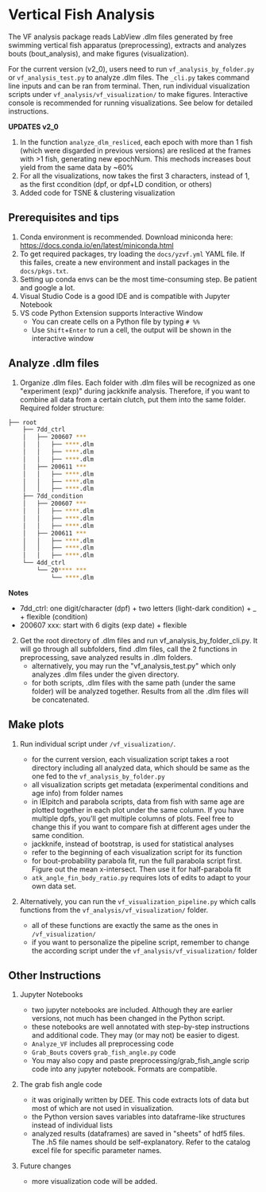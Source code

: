 # Vertical Fish Analysis

The VF analysis package reads LabView .dlm files generated by free swimming vertical fish apparatus (preprocessing), extracts and analyzes bouts (bout_analysis), and make figures (visualization).

For the current version (v2_0), users need to run `vf_analysis_by_folder.py` or `vf_analysis_test.py` to analyze .dlm files. The `_cli.py` takes command line inputs and can be ran from terminal. Then, run individual visualization scripts under `vf_analysis/vf_visualization/` to make figures. Interactive console is recommended for running visualizations. See below for detailed instructions.

**UPDATES v2_0**

1. In the function `analyze_dlm_resliced`, each epoch with more than 1 fish (which were disgarded in previous versions) are resliced at the frames with >1 fish, generating new epochNum. This mechods increases bout yield from the same data by ~60%
2. For all the visualizations, now takes the first 3 characters, instead of 1, as the first ccondition (dpf, or dpf+LD condition, or others)
3. Added code for TSNE & clustering visualization

## Prerequisites and tips

1. Conda environment is recommended. Download miniconda here: <https://docs.conda.io/en/latest/miniconda.html>
2. To get required packages, try loading the `docs/yzvf.yml` YAML file. If this failes, create a new environment and install packages in the `docs/pkgs.txt`.
3. Setting up conda envs can be the most time-consuming step. Be patient and google a lot.
4. Visual Studio Code is a good IDE and is compatible with Jupyter Notebook
5. VS code Python Extension supports Interactive Window
    - You can create cells on a Python file by typing `# %%`
	- Use `Shift`+`Enter` to run a cell, the output will be shown in the interactive window

## Analyze .dlm files

1. Organize .dlm files. Each folder with .dlm files will be recognized as one "experiment (exp)" during jackknife analysis. Therefore, if you want to combine all data from a certain clutch, put them into the same folder. Required folder structure:

```bash
├── root
    ├── 7dd_ctrl
    │   ├── 200607 ***
    │   │   ├── ****.dlm
    │   │   ├── ****.dlm
    │   │   ├── ****.dlm
    │   ├── 200611 ***
    │   │   ├── ****.dlm
    │   │   ├── ****.dlm
    │   │   ├── ****.dlm
    ├── 7dd_condition
    │   ├── 200607 ***
    │   │   ├── ****.dlm
    │   │   ├── ****.dlm
    │   │   ├── ****.dlm
    │   ├── 200611 ***
    │   │   ├── ****.dlm
    │   │   ├── ****.dlm
    │   │   ├── ****.dlm
    └── 4dd_ctrl
        └── 20**** ***
            └── ****.dlm
```

**Notes**

- 7dd_ctrl: one digit/character (dpf) + two letters (light-dark condition) + _ + flexible (condition)
- 200607 xxx: start with 6 digits (exp date) + flexible

2. Get the root directory of .dlm files and run vf_analysis_by_folder_cli.py. It will go through all subfolders, find .dlm files, call the 2 functions in preprocessing, save analyzed results in .dlm folders.
    - alternatively, you may run the "vf_analysis_test.py" which only analyzes .dlm files under the given directory.
    - for both scripts, .dlm files with the same path (under the same folder) will be analyzed together. Results from all the .dlm files will be concatenated.

## Make plots

1. Run individual script under `/vf_visualization/`.
    - for the current version, each visualization script takes a root directory including all analyzed data, which should be same as the one fed to the `vf_analysis_by_folder.py`
    - all visualization scripts get metadata (experimental conditions and age info) from folder names
    - in IEIpitch and parabola scripts, data from fish with same age are plotted together in each plot under the same column. If you have multiple dpfs, you'll get multiple columns of plots. Feel free to change this if you want to compare fish at different ages under the same condition.
    - jackknife, instead of bootstrap, is used for statistical analyses
    - refer to the beginning of each visualization script for its function
    - for bout-probability parabola fit, run the full parabola script first. Figure out the mean x-intersect. Then use it for half-parabola fit
    - `atk_angle_fin_body_ratio.py` requires lots of edits to adapt to your own data set.

2. Alternatively, you can run the `vf_visualization_pipeline.py` which calls functions from the `vf_analysis/vf_visualization/` folder.
    - all of these functions are exactly the same as the ones in `/vf_visualization/`
    - if you want to personalize the pipeline script, remember to change the according script under the `vf_analysis/vf_visualization/` folder

## Other Instructions

1. Jupyter Notebooks
    - two jupyter notebooks are included. Although they are earlier versions, not much has been changed in the Python script.
    - these notebooks are well annotated with step-by-step instructions and additional code. They may (or may not) be easier to digest.
    - `Analyze_VF` includes all preprocessing code
    - `Grab_Bouts` covers `grab_fish_angle.py` code
    - You may also copy and paste preprocessing/grab_fish_angle scrip code into any jupyter notebook. Formats are compatible.

2. The grab fish angle code
    - it was originally written by DEE. This code extracts lots of data but most of which are not used in visualization.
    - the Python version saves variables into dataframe-like structures instead of individual lists
    - analyzed results (dataframes) are saved in "sheets" of hdf5 files. The .h5 file names should be self-explanatory. Refer to the catalog excel file for specific parameter names.

3. Future changes
    - more visualization code will be added.
